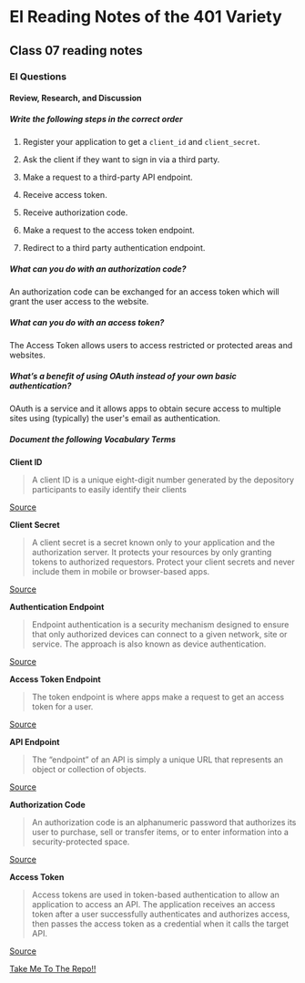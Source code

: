 # El Reading Notes of the 401 Variety

## Class 07 reading notes

### El Questions

#### Review, Research, and Discussion

##### Write the following steps in the correct order

1. Register your application to get a `client_id` and `client_secret`.

2. Ask the client if they want to sign in via a third party.

3. Make a request to a third-party API endpoint.

4. Receive access token.

5. Receive authorization code.

6. Make a request to the access token endpoint.

7. Redirect to a third party authentication endpoint.

##### What can you do with an authorization code?

An authorization code can be exchanged for an access token which will grant the user access to the website.

##### What can you do with an access token?

The Access Token allows users to access restricted or protected areas and websites.

##### What’s a benefit of using OAuth instead of your own basic authentication?

OAuth is a service and it allows apps to obtain secure access to multiple sites using (typically) the user's email as authentication.

##### Document the following Vocabulary Terms

**Client ID**

> A client ID is a unique eight-digit number generated by the depository participants to easily identify their clients

[Source](https://www.kotaksecurities.com/ksweb/Research/Investment-Knowledge-Bank/client-id#:~:text=A%20client%20ID%20is%20a,to%20easily%20identify%20their%20clients.&text=This%20client%20ID%20number%20is,to%20track%20your%20investment%20history.)

**Client Secret**

> A client secret is a secret known only to your application and the authorization server. It protects your resources by only granting tokens to authorized requestors. Protect your client secrets and never include them in mobile or browser-based apps.

[Source](https://auth0.com/docs/get-started/applications)

**Authentication Endpoint**

> Endpoint authentication is a security mechanism designed to ensure that only authorized devices can connect to a given network, site or service. The approach is also known as device authentication.

[Source](https://whatis.techtarget.com/definition/endpoint-authentication#:~:text=Endpoint%20authentication%20is%20a%20security,also%20known%20as%20device%20authentication.&text=Authenticating%20both%20the%20user%20and,%2Dfactor%20authentication%20(2FA).)

**Access Token Endpoint**

> The token endpoint is where apps make a request to get an access token for a user.

[Source](https://www.oauth.com/oauth2-servers/access-tokens/#:~:text=Access%20tokens%20are%20the%20thing,parts%20of%20a%20user's%20data.&text=The%20token%20endpoint%20is%20where,access%20token%20for%20a%20user.)

**API Endpoint**

> The “endpoint” of an API is simply a unique URL that represents an object or collection of objects.

[Source](https://dev.socrata.com/docs/endpoints.html#:~:text=What%20is%20an%20API%20Endpoint,to%20interact%20with%20data%20resources.)

**Authorization Code**

> An authorization code is an alphanumeric password that authorizes its user to purchase, sell or transfer items, or to enter information into a security-protected space.

[Source](https://www.investopedia.com/terms/a/authorization-code.asp#:~:text=An%20authorization%20code%20is%20an,into%20a%20security%2Dprotected%20space.)

**Access Token**

> Access tokens are used in token-based authentication to allow an application to access an API. The application receives an access token after a user successfully authenticates and authorizes access, then passes the access token as a credential when it calls the target API.

[Source](https://auth0.com/docs/secure/tokens/access-tokens)

 <a href="#top">Take Me To The Repo!!</a>
